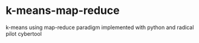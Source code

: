 # k-means-map-reduce
k-means using map-reduce paradigm implemented with python and radical pilot cybertool
